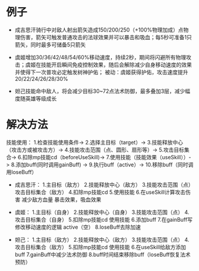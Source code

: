 # 例子
* 成吉思汗骑行中对敌人射出箭矢造成150/200/250（+100%物理加成）点物理伤害，箭矢可触发普通攻击的法球效果并可以暴击和吸血；每5秒可准备1只箭矢，同时最多可储备5只箭矢

* 虞姬增加30/36/42/48/54/60%移动速度，持续2秒，期间将闪避所有物理攻击；虞姬在技能开启瞬间免疫控制效果，随后会解除减少自身移动速度的效果并使得下一次普攻必定触发树神护佑；
被动：虞姬获得护佑，攻击速度提升20/22/24/26/28/30%

* 妲己技能命中敌人，将会减少目标30~72点法术防御，最多叠加3层，减少幅度随英雄等级成长

# 解决方法
技能使用：
1.检查技能使用条件->
2.选择主目标（target）->
3.技能释放中心（攻击方或被攻击方）->
4.技能攻击范围（点、圆形、扇形等）->
5.攻击目标集合->
6.扣除mp技能cd（beforeUseSkill)->
7.使用技能（技能效果（useSkill））->
8.添加buff(同时调用gainBuff)  ->
9.执行buff（active）->
10.移除buff（同时调用loseBuff）

* 成吉思汗：
1.主目标（敌方）
2.技能释放中心（敌方）
3.技能攻击范围（点）攻击目标集合（敌方）
4.扣除mp技能cd 
5.使用技能
6.在useSkill计算攻击伤害  减少敌方血量 暴击效果，吸血效果


* 虞姬：
1.主目标（自身）
2.技能释放中心（自身）
3.技能攻击范围（点）
4.攻击目标集合（自身）
5.扣除mp技能cd 使用技能 
6.添加buff 
7.在gainBuff写修改移动速度的逻辑 active（空） 
8.loseBuff去除加速

* 妲己：
1.主目标（敌方）
2.技能释放中心（敌方）
3.技能攻击范围（点）
4.攻击目标集合（敌方）
5.扣除mp技能cd 使用技能 
6.在useSkill给敌方添加buff 
7.gainBuff中减少法术防御 
8.buff时间结束移除buff（loseBuff恢复法术预防）


